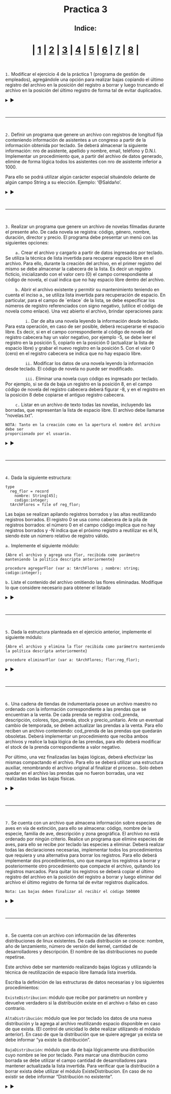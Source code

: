 <h1 align="center">Practica 3</h1>

<div align = "center"  id="Ejercicio_1"> 
  
<h2 align="center"> Indice: </h2>

| [1](#Ejercicio_1) | [2](#Ejercicio_2) | [3](#Ejercicio_3) | [4](#Ejercicio_4) | [5](#Ejercicio_5) | [6](#Ejercicio_6) | [7](#Ejercicio_7) | [8](#Ejercicio_8) |
===

</div>

<br>

`1.` Modificar el ejercicio 4 de la práctica 1 (programa de gestión de empleados), agregándole una opción para realizar bajas copiando el último registro del archivo en la posición del registro a borrar y luego truncando el archivo en la posición del último registro de forma tal de evitar duplicados.

<details>

<summary> ▶️ </summary>
<br>
  
```Pas
program Practica3Ejercicio1;

const
    valorAlto = 9999;

type
    cad20=string[20];
    cadDNI=string[8];
    empleado = record
        nombre:cad20;
        apellido:cad20;
        edad:integer;
        nro:integer;
        DNI:cadDNI;
    end;
    archivo = file of empleado;

procedure LeerEmpleado(var e:empleado);
begin
    write('Ingrese el apellido: ');
    readln(e.apellido);
    if (e.apellido <> 'fin') then begin
        write('Ingrese el nombre: ');
        readln(e.nombre);
        write('Ingrese la edad: ');
        readln(e.edad);
        write('Ingrese el numero de empleado: ');
        readln(e.nro);
        write('Ingrese el DNI: ');
        readln(e.DNI);
    end;
end;

procedure crearArchivo(var archLogico:archivo; var archFisico:cad20);
var
    e:empleado;
begin
    write('Ingrese el nombre del archivo a crear: ');
    readln(archFisico);
    assign(archLogico, archFisico);
    rewrite(archLogico);
    LeerEmpleado(e);
    while (e.apellido <> 'fin') do begin
        write(archLogico, e);
        LeerEmpleado(e);
    end;
    close(archLogico);
end;

procedure MostrarPersona(e:empleado);
begin
    WriteLn('Nro Empleado: ',e.nro);
    WriteLn('Apellido: ',e.apellido);
    WriteLn('Nombre: ',e.nombre);
    WriteLn('Dni: ',e.dni);
    WriteLn('Edad: ',e.edad);
end;

procedure Incisoi(var archLogico:archivo);
var
    e:empleado;
    nombre:cad20;
begin
    write('Ingrese un nombre a buscar: ');
    readln(nombre);
    reset(archLogico);
    while (not eof(archLogico)) do begin
        read(archLogico, e);
        if ((e.nombre = nombre) or (e.apellido = nombre)) then
            MostrarPersona(e);
    end;
    close(archLogico);
end;

procedure Incisoii(var archLogico:archivo);
var
    e:empleado;
begin
    reset(archLogico);
    while (eof(archLogico)) do begin
        read(archLogico,e);
        MostrarPersona(e);
        writeln('____________________');
    end;
    close(archLogico);
end;

procedure Incisoiii(var archLogico:archivo);
var
    e:empleado;
begin
    reset(archLogico);
    while (not eof(archLogico)) do begin
        read(archLogico, e);
        if (e.edad > 70) then begin 
            MostrarPersona(e);
            writeln('____________________');
        end;
    end;
    close(archLogico);
end;

procedure IncisoA(var archLogico:archivo);
var
    e, aux:empleado;
    opcion:string;
    ok:boolean;
begin
    reset(archLogico);
    repeat
        ok:=true;
        LeerEmpleado(e);
        while ((not eof(archLogico)) and (ok)) do begin
            read(archLogico,aux);
            if (e.nro = aux.nro) then 
                ok:=false;
        end;
        if (not ok) then begin
            write(archLogico,e);
            writeln('Empleado aniadido');
        end else
            writeln('Empleado ya existente');
        write('Desea agregar otro empleado? ');
        readln(opcion);
    until opcion = 'No';
    close(archLogico);
end;

procedure IncisoB(var archLogico:archivo);
var
    nro:integer;
    aux:empleado;
    opcion:string;
begin
    reset(archLogico);
    repeat
        writeln('Ingrese un Nro de empleado a modificar; ');
        read(nro);
        read(archLogico, aux);
        while ((not eof(archLogico)) and (aux.nro <> nro)) do begin
            read(archLogico, aux);
        end;
        write('Ingrese la nueva edad: ');
        readln(nro);
        aux.nro:=nro;
        write('Desea modificar otra edad? ');
        readln(opcion);
    until opcion = 'No';
    close(archLogico);
end;

procedure IncisoC(var archLogico:archivo);
var
    carga:text;
    e:empleado;
begin
    assign(carga, 'Empleados.txt');
    reset(archLogico);
    rewrite(carga);
    while (not eof(archLogico)) do begin
        read(archLogico, e);
            with e do
                writeln(carga, ' ', nro, ' ', apellido, ' ', nombre, ' ', edad, ' ', DNI);
    end;
    writeln('Archivo exportado');
    close(archLogico);
    close(carga);
end;

procedure IncisoD (var archLogico:archivo);
var
    carga:text;
    e:empleado;
begin
    assign(carga, 'faltaDNIEmpleado.txt');
    reset(archLogico);
    rewrite(carga);
    while (not eof(archLogico)) do begin
        read(archLogico, e);
        if (e.DNI = '00') then begin
            with e do
                writeln(carga, ' ', nro, ' ', apellido, ' ', nombre, ' ', edad, ' ', DNI);
        end;
    end;
    writeln('Archivo exportado');
    close(archLogico);
    close(carga);
end;

procedure Leer (var archLogico:archivo; var e:empleado);
begin
    if (not eof(archLogico))
        then read(archLogico, e)
        else e.nro := valorAlto;
end;

procedure BajaFisica(var archLogico:archivo; archFisico:cad20);
var
    e, eUlt: empleado;
    nro: integer;
begin
    assign(archLogico, archFisico);
    reset(archLogico);
    Seek(archLogico, FileSize(archLogico) -1);
    Leer(archLogico, eUlt);
    Seek(archLogico, 0);
    Leer(archLogico, e);
    write('Ingrese el nro de un empleado a eliminar: ');
    readln(nro);
    while ((e.nro <> nro) and (e.nro <> valorAlto)) do
        Leer(archLogico, e);
    if (e.nro <> valorAlto) then begin
        Seek(archLogico, FilePos(archLogico)-1);
        write(archLogico, eUlt);
        Seek(archLogico, FileSize(archLogico) -1);
        Truncate(archLogico);
    end else
        writeln('Empleado no encontrado.');
end;

procedure Menu ();
var
    opcion:integer;
    archFisico:cad20;
    archLogico:archivo;
begin
    opcion:=-1;
    while (opcion <> 0) do begin
        writeln('_______________________');
        writeln('1 | Crear un Archivo con empleados');
        writeln('2 | Datos de Empleados con un apellido predeterminado');
        writeln('3 | Mostrar todos la Empleados');
        writeln('4 | Mostrar las Empleados mayores de 70');
        writeln('5 | Aniadir empleado');
        writeln('6 | Modificar edades');
        writeln('7 | Exportar contenido a un .txt');
        writeln('8 | Exportar empleados sin DNI a un .txt');
        writeln('9 | Eliminar un empleado');
        writeln('0 | Cerrar Menu');
        write('Opcion: ');
        readln(opcion);
        writeln('_______________________');
        case opcion of
            1:CrearArchivo(archLogico,archFisico);
            2:Incisoi(archLogico);
            3:Incisoii(archLogico);
            4:Incisoiii(archLogico);
            5:IncisoA(archLogico);
            6:IncisoB(archLogico);
            7:IncisoC(archLogico);
            8:IncisoD(archLogico);
            9:BajaFisica(archLogico, archFisico);
            0:writeln('Archivo cerrado');
            else writeln('Numero Invalido');
        end;
    end;
end;

BEGIN
    Menu(); 
END.
```
  
</details>

<br><hr id="Ejercicio_2"><br>

`2.`  Definir un programa que genere un archivo con registros de longitud fija conteniendo información de asistentes a un congreso a partir de la información obtenida por teclado. Se deberá almacenar la siguiente información: nro de asistente, apellido y nombre, email, teléfono y D.N.I. Implementar un procedimiento que, a partir del archivo de datos generado, elimine de forma lógica todos los asistentes con nro de asistente inferior a 1000.

Para ello se podrá utilizar algún carácter especial situándolo delante de algún campo String a su elección. Ejemplo: ‘@Saldaño’.

<details>

<summary> ▶️ </summary>
<br>
  
```Pas
program Practica3Ejercicio2;

const
    valorAlto = 9999;
        
type
    str20 = string[20];
    str40 = string[40];
    asistente = record
        nro: integer;
        apellido: str20;
        nombre: str20;
        email: str40;
        telefono: str20;
        DNI: integer;
    end;

    archivo = file of asistente;

procedure Leer(var aLogico:archivo; var a:asistente);
begin
    if (not eof(aLogico))
        then read(aLogico, a)
        else a.nro := valorAlto;
end;

procedure LeerAsistente(var a:asistente);
begin
    write('Ingrese el Nro de asistente: ');
    readln(a.nro);
    if (a.nro <> valorAlto) then begin
        write('Ingrese el Apellido: ');
        readln(a.apellido);
        write('Ingrese el Nombre: ');
        readln(a.nombre);
        write('Ingrese el Email: ');
        readln(a.email);
        write('Ingrese el Telefono: ');
        readln(a.telefono);
        write('Ingrese el DNI: ');
        readln(a.DNI);
    end;
end;

procedure CrearArchivo(var aLogico:archivo; var aFisico:str20);
var
    a:asistente;
begin
    aFisico := 'asistentes.dat';
    assign(aLogico, aFisico);
    rewrite(aLogico);
    LeerAsistente(a);
    while (a.nro <> valorAlto) do begin
        write(aLogico, a);
        LeerAsistente(a);
    end;
    close(aLogico);
end;

procedure BajaLogica(var aLogico:archivo);
var
    a:asistente;
begin
    reset(aLogico);
    Leer(aLogico, a);
    while (not eof(aLogico)) do begin
        if (a.nro < 1000) then begin
            a.apellido := '@' + a.apellido;
            seek(aLogico, FilePos(aLogico)-1);
            write(aLogico, a);
        end;
        Leer(aLogico, a);
    end;
    close(aLogico);
end;

var
    aLogico: archivo;
    aFisico: str20;

BEGIN
    crearArchivo(aLogico, aFisico);
    BajaLogica(aLogico);
END.
```
  
</details>

<br><hr id="Ejercicio_3"><br>

`3.`  Realizar un programa que genere un archivo de novelas filmadas durante el presente año. De cada novela se registra: código, género, nombre, duración, director y precio. El programa debe presentar un menú con las siguientes opciones:

‎ ‎ ‎ ‎ ‎ ‎ ‎ ‎ `a.`  Crear el archivo y cargarlo a partir de datos ingresados por teclado. Se utiliza la técnica de lista invertida para recuperar espacio libre en el archivo. Para ello, durante la creación del archivo, en el primer registro del mismo se debe almacenar la cabecera de la lista. Es decir un registro ficticio, inicializando con el valor cero (0) el campo correspondiente al código de novela, el cual indica que no hay espacio libre dentro del archivo.

‎ ‎ ‎ ‎ ‎ ‎ ‎ ‎ `b.` Abrir el archivo existente y permitir su mantenimiento teniendo en cuenta el inciso a., se utiliza lista invertida para recuperación de espacio. En particular, para el campo de ´enlace´ de la lista, se debe especificar los números de registro referenciados con signo negativo, (utilice el código de novela como enlace). Una vez abierto el archivo, brindar operaciones para:

‎ ‎ ‎ ‎ ‎ ‎ ‎ ‎ ‎ ‎ ‎ ‎ ‎ ‎ ‎ ‎ `i.` Dar de alta una novela leyendo la información desde teclado. Para esta operación, en caso de ser posible, deberá recuperarse el espacio libre. Es decir, si en el campo correspondiente al código de novela del registro cabecera hay un valor negativo, por ejemplo -5, se debe leer el registro en la posición 5, copiarlo en la posición 0 (actualizar la lista de espacio libre) y grabar el nuevo registro en la posición 5. Con el valor 0 (cero) en el registro cabecera se indica que no hay espacio libre.

‎ ‎ ‎ ‎ ‎ ‎ ‎ ‎ ‎ ‎ ‎ ‎ ‎ ‎ ‎ ‎ `ii.`  Modificar los datos de una novela leyendo la información desde teclado. El código de novela no puede ser modificado.

‎ ‎ ‎ ‎ ‎ ‎ ‎ ‎ ‎ ‎ ‎ ‎ ‎ ‎ ‎ ‎ `iii.` Eliminar una novela cuyo código es ingresado por teclado. Por ejemplo, si se da de baja un registro en la posición 8, en el campo código de novela del registro cabecera deberá figurar -8, y en el registro en la posición 8 debe copiarse el antiguo registro cabecera.

‎ ‎ ‎ ‎ ‎ ‎ ‎ ‎ `c.`  Listar en un archivo de texto todas las novelas, incluyendo las borradas, que representan la lista de espacio libre. El archivo debe llamarse “novelas.txt”.
  
```
NOTA: Tanto en la creación como en la apertura el nombre del archivo debe ser
proporcionado por el usuario.
```

<details>

<summary> ▶️ </summary>
<br>
  
```Pas
program Practica3Ejercicio3;

const
    valorAlto = 9999;
        
type
    str20 = string[20];
    novela = record
        codigo: integer;
        genero: str20;
        nombre: str20;
        duracion: double;
        director: str20;
        precio: double;
    end;
    maestro = file of novela;
        
procedure Leer(var archivo:maestro; var n:novela);
begin
    if (not eof(archivo))
        then read(archivo, n)
        else n.codigo := valorAlto;
end;

procedure LeerNovela(var n:novela);
begin
    write('Ingrese el codigo:');
    readln(n.codigo);
    if (n.codigo <> valorAlto) then begin
        write('Ingrese el genero:');
        readln(n.genero);
        write('Ingrese el nombre:');
        readln(n.nombre);
        write('Ingrese la duracion:');
        readln(n.duracion);
        write('Ingrese el director:');
        readln(n.director);
        write('Ingrese el precio:');
        readln(n.precio);
    end;
end;

procedure crearArchivo();
var
    aLogico:maestro;
    aFisico: str20;
    n: novela;
begin
    write('Ingrese el nombre y extension del archivo a crear: ');
    readln(aFisico);
    assign(aLogico, aFisico);
    rewrite(aLogico);
        
    n.codigo := 0;
    write(aLogico, n);
        
    LeerNovela(n);
    while (n.codigo) do begin
        write(aLogico, n);
        LeerNovela(n);
    end;
    close(aLogico);
end;

procedure agregarNovela(var archivo:maestro);
var
    n, act, ant:novela;
    posAnt: integer;
begin
    reset(archivo);
    LeerNovela(n);
    Leer(archivo, act);
        
    if (aux.codigo = 0) then begin
        seek(archivo, FileSize(archivo) -1);
        write(archivo,n);
    end else begin
        while (act.codigo <> 0) do begin        
        //Mientras que el codigo del registro actual no llegue a 0,
        //quiere decir que no encontre el ultimo espacio libre.
        
            ant := act;                         //Guardo el actual en una variable auxiliar,
            posAnt := FilePos(archivo) -1;      //guardo su posicion.
            seek(archivo, (act.codigo * (-1)));     //Me dirijo hacia el proximo espacio libre,
            Leer(archivo, act);                     //lo leo.
        end;
        seek(archivo, FilePos(archivo) -1);     //Cuando encontre el registro con codigo = 0,
        write(archivo, n);                      //escribo la nueva novela ahí.  
        
        ant.codigo := 0;            //Actualizo el anterior espacio libre, marcando que ahora es el ultimo,
        seek(archivo, posAnt);      //voy hacia su posicion,
        write(archivo, ant);        //lo escribo.
    end;
    close(archivo);
end;

procedure modificarNovela(var archivo:maestro);
var
    n, act: novela;
begin
    reset(archivo);
    write('Ingrese el codigo de la novela a modificar: ');
    readln(n.codigo);
        
    while ((n.codigo = valorAlto) or (n.codigo < 1)) do begin
        write('Codigo Invalido - Ingrese el codigo de la novela a modificar: ');
        readln(n.codigo);
    end;
        
    Leer(archivo, act);
    while ((not eof(archivo)) and (act.codigo <> n.codigo)) do
        Leer(archivo, act);
        
    if (act.codigo <> valorAlto) then begin
        write('Genero actualizado:');
        readln(n.genero);
        write('Nombre actualizado:');
        readln(n.nombre);
        write('Duracion actualizada:');
        readln(n.duracion);
        write('Director actualizado:');
        readln(n.director);
        write('Precio actualizado:');
        readln(n.precio);
        
        seek(archivo, FilePos(archivo) -1);
        write(archivo, n);
    end else
        writeln('Novela no encontrada.');
        
    close(archivo);
end;

procedure BajaLogica (var archivo:maestro);
var
    n, act: novela;
    posE, cod: integer;
begin
    reset(archivo);
    write('Ingrese el codigo de una novela a eliminar: ');
    readln(cod);
        
    while ((cod = valorAlto) or (cod < 1)) do begin
        write('Codigo invalido - Ingrese el codigo de una novela a eliminar: ');
        readln(cod);
    end;
        
    Leer(archivo, n);   //Guardo el primer registro.
    while ((not eof(archivo)) and (act.codigo <> cod)) do
        Leer(archivo, act);
        
    if (act.codigo <> valorAlto) then begin
        
        posE := FilePos(archivo) -1;
        seek(archivo, posE);    //Sobreescribo el eliminado con el registro de cabecera,
        write(archivo, n);      //que tiene la posicion del eliminado anteriormente (o el 0).
        
        seek(archivo, 0);
        n.codigo := posE;       //Actualizo la posicion del ultimo eliminado,
        write(archivo, n);      //lo escribo en la cabecera
        
    end else
        writeln('Novela no encontrada.');
    close(archivo);
end;

procedure MenuB();
var
    aLogico: maestro;
    aFisico: str20;
    opcion: integer;
begin
    write('Nombre del archivo: ');
    readln(aFisico);
    assign(aLogico, aFisico);
        
    opcion:=0;
    while (opcion <> 4) do begin
        writeln('_______________________');
        writeln('1 | Agregar una novela');
        writeln('2 | Modificar una novela');
        writeln('3 | Eliminar una novela');
        writeln('4 | Cerrar el archivo');
        write('Opcion: ');
        readln(opcion);
        writeln('_______________________');
        case opcion of
            1:agregarNovela(aLogico);
            2:modificarNovela(aLogico);
            3:BajaLogica(aLogico);
            4:writeln('Archivo cerrado');
            else writeln('Numero Invalido');
        end;
    end;
end;

procedure listarArchivo();
var
    aLogico: maestro;
    aFisico: str20;
    carga: text;
    n:novela;
begin
    write('Ingrese el nombre del archivo para pasar a .txt');
    readln(aFisico);
    assign(aLogico, aFisico);
    reset(aLogico);
    assign(carga, 'novelas.txt');
        
    Leer(aLogico, n);
    while (not eof(aLogico)) do begin
        writeln(carga, 'Codigo: ', n.codigo);
        writeln(carga, 'Genero: ', n.genero);
        writeln(carga, 'Nombre: ', n.nombre);
        writeln(carga, 'Duracion: ', n.duracion);
        writeln(carga, 'Director: ', n.director);
        writeln(carga, 'Precio: ', n.precio);
        writeln(carga, '');
        Leer(aLogico, n);
    end;
end;

procedure Menu();       //Dentro de cada proceso se elige que archivo usar
var                     //      => no hace falta que reciba ningun parametro.
    opcion: integer;
begin
    opcion := 0;
    while (opcion <> 4) do begin
        writeln('_______________________');
        writeln('1 | Crear archivo de novelas');
        writeln('2 | Agregar - Modificar - Eliminar una novela');
        writeln('3 | Listar novelas en un .txt');
        writeln('4 | Cerrar el archivo');
        write('Opcion: ');
        readln(opcion);
        writeln('_______________________');
        case opcion of
            1:crearArchivo();
            2:MenuB();
            3:listarArchivo();
            4:writeln('Archivo cerrado');
            else writeln('Numero Invalido');
        end;
    end;
end;

BEGIN
    Menu();
END.
```
  
</details>

<br><hr id="Ejercicio_4"><br>

`4.`  Dada la siguiente estructura:

```Pas
type
  reg_flor = record
    nombre: String[45];
    codigo:integer;
  tArchFlores = file of reg_flor;
```

Las bajas se realizan apilando registros borrados y las altas reutilizando registros borrados. El registro 0 se usa como cabecera de la pila de registros borrados: el número 0 en el campo código implica que no hay registros borrados y -N indica que el próximo registro a reutilizar es el N, siendo éste un número relativo de registro válido.
  
```a.``` Implemente el siguiente módulo:

```Pas
{Abre el archivo y agrega una flor, recibida como parámetro
manteniendo la política descripta anteriormente}

procedure agregarFlor (var a: tArchFlores ; nombre: string; codigo:integer);
```

```b.``` Liste el contenido del archivo omitiendo las flores eliminadas. Modifique lo que considere necesario para obtener el listado

<details>

<summary> ▶️ </summary>
<br>
  
```Pas
```
  
</details>

<br><hr id="Ejercicio_5"><br>

`5.`  Dada la estructura planteada en el ejercicio anterior, implemente el siguiente módulo:

```Pas
{Abre el archivo y elimina la flor recibida como parámetro manteniendo
la política descripta anteriormente}

procedure eliminarFlor (var a: tArchFlores; flor:reg_flor);
```
  
<details>

<summary> ▶️ </summary>
<br>
  
```Pas
```
  
</details>

<br><hr id="Ejercicio_6"><br>

`6.`  Una cadena de tiendas de indumentaria posee un archivo maestro no ordenado con la información correspondiente a las prendas que se encuentran a la venta. De cada prenda se registra: cod_prenda, descripción, colores, tipo_prenda, stock y precio_unitario. Ante un eventual cambio de temporada, se deben actualizar las prendas a la venta. Para ello reciben un archivo conteniendo: cod_prenda de las prendas que quedarán obsoletas. Deberá implementar un procedimiento que reciba ambos archivos y realice la baja lógica de las prendas, para ello deberá modificar el stock de la prenda correspondiente a valor negativo.

Por último, una vez finalizadas las bajas lógicas, deberá efectivizar las mismas compactando el archivo. Para ello se deberá utilizar una estructura auxiliar, renombrando el archivo original al finalizar el proceso.. Solo deben quedar en el archivo las prendas que no fueron borradas, una vez realizadas todas las bajas físicas.

<details>

<summary> ▶️ </summary>
<br>
  
```Pas
```
  
</details>

<br><hr id="Ejercicio_7"><br>

`7.`  Se cuenta con un archivo que almacena información sobre especies de aves en vía de extinción, para ello se almacena: código, nombre de la especie, familia de ave, descripción y zona geográfica. El archivo no está ordenado por ningún criterio. Realice un programa que elimine especies de aves, para ello se recibe por teclado las especies a eliminar. Deberá realizar todas las declaraciones necesarias, implementar todos los procedimientos que requiera y una alternativa para borrar los registros. Para ello deberá implementar dos procedimientos, uno que marque los registros a borrar y posteriormente otro procedimiento que compacte el archivo, quitando los registros marcados. Para quitar los registros se deberá copiar el último registro del archivo en la posición del registro a borrar y luego eliminar del archivo el último registro de forma tal de evitar registros duplicados.

```
Nota: Las bajas deben finalizar al recibir el código 500000
```

<details>

<summary> ▶️ </summary>
<br>
  
```Pas
```
  
</details>

<br><hr id="Ejercicio_8"><br>

`8.`   Se cuenta con un archivo con información de las diferentes distribuciones de linux existentes. De cada distribución se conoce: nombre, año de lanzamiento, número de versión del kernel, cantidad de desarrolladores y descripción. El nombre de las distribuciones no puede repetirse.

Este archivo debe ser mantenido realizando bajas lógicas y utilizando la técnica de reutilización de espacio libre llamada lista invertida.

Escriba la definición de las estructuras de datos necesarias y los siguientes procedimientos:

```ExisteDistribucion```: módulo que recibe por parámetro un nombre y devuelve verdadero si la distribución existe en el archivo o falso en caso contrario.

```AltaDistribución```: módulo que lee por teclado los datos de una nueva distribución y la agrega al archivo reutilizando espacio disponible en caso de que exista. (El control de unicidad lo debe realizar utilizando el módulo anterior). En caso de que la distribución que se quiere agregar ya exista se debe informar “ya existe la distribución”.

```BajaDistribución```: módulo que da de baja lógicamente una distribución  cuyo nombre se lee por teclado. Para marcar una distribución como borrada se debe utilizar el campo cantidad de desarrolladores para mantener actualizada la lista invertida. Para verificar que la distribución a borrar exista debe utilizar el módulo ExisteDistribucion. En caso de no existir se debe informar “Distribución no existente”.
  
<details>

<summary> ▶️ </summary>
<br>
  
```Pas
```
  
</details>
  
  
  
  
  
  
  
  
